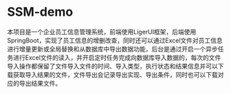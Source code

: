 # SSM-demo
本项目是一个企业员工信息管理系统，前端使用LigerUI框架，后端使用SpringBoot，实现了员工信息的增删改查，同时还可以通过Excel文件对员工信息进行增量更新或全局替换和从数据库中导出数据功能，后台是通过开启一个异步任务进行Excel文件的读入，并开启定时任务完成向数据库导入数据的，每次的文件导入操作都保留了文件导入文件的时间、导入类型，执行状态和结果信息并可以下载获取导入结果的文件，文件导出会记录导出实现、导出条件，同时也可以下载对应的导出结果文件。
